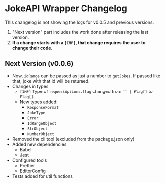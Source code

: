 # JokeAPI Wrapper Changelog

This changelog is not showing the logs for v0.0.5 and previous versions.

1. "Next version" part includes the work done after releasing the last version.
2. **If a change starts with a `[IMP]`, that change requires the user to change their code.**

## Next Version (v0.0.6)

- Now, `idRange` can be passed as just a number to `getJokes`. If passed like that, joke with that id will be returned.
- Changes in types
  - `[IMP]` Type of `requestOptions.flag` changed from `"" | Flag[]` to `Flag[]`.
  - New types added:
    - `ResponseFormat`
    - `JokeType`
    - `Error`
    - `IdRangeObject`
    - `StrObject`
    - `NumberObject`
- Removed the cli tool (excluded from the package.json only)
- Added new dependencies
  - Babel
  - Jest
- Configured tools
  - Prettier
  - EditorConfig
- Tests added for util functions
